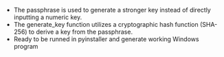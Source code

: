- The passphrase is used to generate a stronger key instead of directly inputting a numeric key.
- The generate_key function utilizes a cryptographic hash function (SHA-256) to derive a key from the passphrase.
- Ready to be runned in pyinstaller and generate working Windows program

